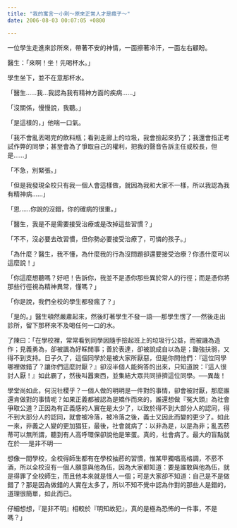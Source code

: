 ```yaml
---
title: "我的寓言一小則～原來正常人才是瘋子～"
date: 2006-08-03 00:07:05 +0800

---
```


<p>一位學生走進來診所來，帶著不安的神情，一面擦著冷汗，一面左右顧盼。</p><p>醫生：「來啊！坐！先喝杯水。」</p><p>學生坐下，並不在意那杯水。</p><p>「醫生......我...我認為我有精神方面的疾病......」</p><p>「沒關係，慢慢說，我聽。」</p><p>「是這樣的，」他喘一口氣。</p><p>「我不會亂丟喝完的飲料瓶；看到走廊上的垃圾，我會撿起來扔了；我還會指正考試作弊的同學；甚至會為了爭取自己的權利，把我的聲音告訴主任或校長，但是......」</p><p>「不急，別緊張。」</p><p>「但是我發現全校只有我一個人會這樣做，就因為我和大家不一樣，所以我認為我有精神病......」</p><p>「恩......你說的沒錯，你的確病的很重。」</p><p>「醫生，我是不是需要接受治療或是改掉這些習慣？」</p><p>「不不，沒必要去改習慣，但你勢必要接受治療了，可憐的孩子。」</p><p>「為什麼？醫生，我不懂，為什麼我的行為沒問題卻還要接受治療？你憑什麼可以這麼說！」</p><p>「你這麼想聽嗎？好吧！告訴你，我並不是憑你那些異於常人的行徑；而是憑你將那些行徑視為精神異常，懂嗎？」</p><p>「你是說，我們全校的學生都發瘋了？」</p><p>「是的。」醫生頓然嚴肅起來，然後盯著學生不發一語──那學生愣了──然後走出診所，留下那杯來不及喝任何一口的水。</p><p>了陳曰：「在學校裡，常常看到同學因隨手撿起班上的垃圾行公益，而被譏為造作；見義勇為，卻被諷為好睬閒事；善於表達，卻被說成自以為是；鋤強扶弱，又得不到支持。日子久了，這個同學於是被大家所厭惡，但是你問他們：『這位同學哪裡做錯了？讓你們這麼討厭？』卻沒半個人能夠答的出來，只知道說：『這人很討人厭！』如此霸了，然後叫囂東西，並集結大眾共同排擠這位同學。──異哉！</p><p>學堂尚如此，何況社稷乎？一個人做的明明是一件對的事情，卻會被討厭，那麼誰還肯做對的事情呢？如果正義都被認為是矯作而來的，誰還想做『冤大頭』為社會爭取公道？正因為有正義感的人實在是太少了，以致於得不到大部分人的認同，得不到大部分人的認同，就會被冷落，被冷落之後，義士又因此而變的更少了。如此一來，非義之人變的更加猖狂，最後，社會就病了：以非為是，以是為非；亂丟菸蒂可以無所謂，聽到有人高呼環保卻說他是笨蛋。真的，社會病了。最大的盲點就在於──是非不明──</p><p>想像一間學校，全校得師生都有在學校抽菸的習慣，惟某甲獨唱高格調，不菸不酒，所以全校沒有一個人願意與他為伍，因為大家都知道：要是誰敢與他為伍，就是得罪了全校師生，而且他本來就是怪人一個；可是大家卻不知道：自己是不是做錯了？那是因為做錯的人實在太多了，所以不知不覺中認為作對的那些人是錯的，道理很簡單，如此而已。</p>仔細想想，『是非不明』相較於『明知故犯』，真的是極為恐怖的一件事，不是嗎？」
